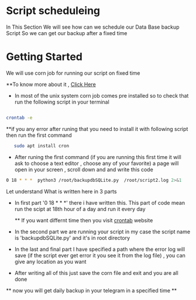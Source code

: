 # Script scheduleing

In This Section We will see how can we schedule our Data Base backup Script So we can get our backup after a fixed time

# Getting Started

We will use corn job for running our script on fixed time
 
 **To know more about it , [Click Here](https://www.hostinger.in/tutorials/cron-job)

- In most of the unix system corn job comes pre installed so to check that run the following script in your terminal

```bash

crontab -e

```
 **if you any error after runing that you need to install it with following script then run the first command
 
 ```bash
    sudo apt install cron
 ```

- After runing the first command (if you are running this first time it will ask to choose a text editor , choose any of your favorite) a page will open in your screen  , scroll down and and write this code

```bash
0 18 * * *  python3 /root/backupdbSQLite.py  /root/script2.log 2>&1
```
Let understand What is written here in 3 parts

- In first part '0 18 * * *' there i have written this. This part of code mean run the scipt at 18th hour of a day and run it every day

    ** If you want differnt time then  you visit [crontab](https://crontab.guru/) website 

- In the second part we are running your script in my case the script name is 'backupdbSQLite.py' and it's in root directory

- In the last and final part  I have specified a path where the error log will save (if the script ever get error it you see it from the log file) , you can give any location as you want

- After writing all of this just save the corn file and exit and you are all done

** now you will get daily backup in your telegram in a specified time **